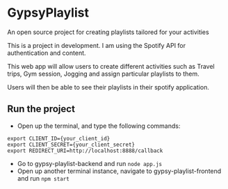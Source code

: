 # GypsyPlaylist
An open source project for creating playlists tailored for your activities

This is a project in development. 
I am using the Spotify API for authentication and content. 

This web app will allow users to create different activities such as Travel trips, Gym session, Jogging and assign particular playlists to them. 

Users will then be able to see their playlists in their spotify application.

## Run the project
- Open up the terminal, and type the following commands: 

```
export CLIENT_ID={your_client_id}
export CLIENT_SECRET={your_client_secret}
export REDIRECT_URI=http://localhost:8888/callback
```

- Go to gypsy-playlist-backend and run `node app.js`
- Open up another terminal instance, navigate to gypsy-playlist-frontend and run `npm start`
